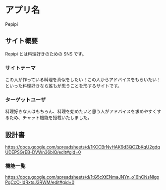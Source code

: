 # アプリ名

Pepipi

## サイト概要

Repipi とは料理好きのための SNS です。

### サイトテーマ

この人が作っている料理を真似をしたい！この人からアドバイスをもらいたい！といった料理好きなら誰もが思うことを形するサイトです。

### ターゲットユーザ

料理好きな人はもちろん、料理を始めたいと思う人がアドバイスを求めやすくするため、チャット機能を搭載いたしました。

## 設計書

https://docs.google.com/spreadsheets/d/1KCCBrNyHAK9d3QCZbKqU2gdqUDEPSGrEB-DVWn36blQ/edit#gid=0

### 機能一覧

https://docs.google.com/spreadsheets/d/1tG5cXtENmaJNYn_o16hCNsNlgoPgCcO-IdRxtsJ3RWM/edit#gid=0
